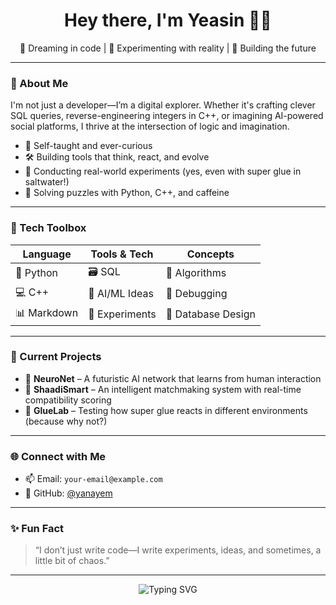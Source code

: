 <h1 align="center">Hey there, I'm Yeasin 👨‍💻</h1>
<p align="center">
  🚀 Dreaming in code | 🧪 Experimenting with reality | 🤖 Building the future
</p>

---

### 🧬 About Me

I'm not just a developer—I’m a digital explorer. Whether it's crafting clever SQL queries, reverse-engineering integers in C++, or imagining AI-powered social platforms, I thrive at the intersection of logic and imagination.

- 🧠 Self-taught and ever-curious
- 🛠️ Building tools that think, react, and evolve
- 🌊 Conducting real-world experiments (yes, even with super glue in saltwater!)
- 🧩 Solving puzzles with Python, C++, and caffeine

---

### 🧰 Tech Toolbox

| Language | Tools & Tech | Concepts |
|----------|--------------|----------|
| 🐍 Python | 🗃️ SQL | 🔄 Algorithms |
| 💻 C++   | 🧠 AI/ML Ideas | 🔐 Debugging |
| 📊 Markdown | 🧪 Experiments | 🧱 Database Design |

---

### 🚧 Current Projects

- 🧠 **NeuroNet** – A futuristic AI network that learns from human interaction
- 💍 **ShaadiSmart** – An intelligent matchmaking system with real-time compatibility scoring
- 🧪 **GlueLab** – Testing how super glue reacts in different environments (because why not?)

---

### 🌐 Connect with Me

- 📫 Email: `your-email@example.com`
- 🧠 GitHub: [@yanayem](https://github.com/yanayem)

---

### ✨ Fun Fact

> “I don’t just write code—I write experiments, ideas, and sometimes, a little bit of chaos.”

---

<p align="center">
  <img src="https://readme-typing-svg.demolab.com?font=Fira+Code&pause=1000&center=true&vCenter=true&width=435&lines=Welcome+to+my+digital+lab!;Let's+build+something+extraordinary." alt="Typing SVG" />
</p>

